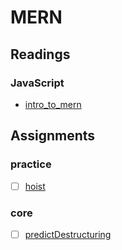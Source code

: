 # MERN

## Readings

### JavaScript

- [intro_to_mern](./readings/intro_to_mern/README.md)

## Assignments

### practice

- [ ] [hoist](./assignments/practice/hoist/README.md)

### core

- [ ] [predictDestructuring](./assignments/core/predictDestructuring/README.md)